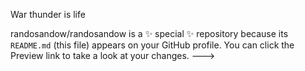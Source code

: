 War thunder is life

randosandow/randosandow is a ✨ special ✨ repository because its `README.md` (this file) appears on your GitHub profile.
You can click the Preview link to take a look at your changes.
--->
